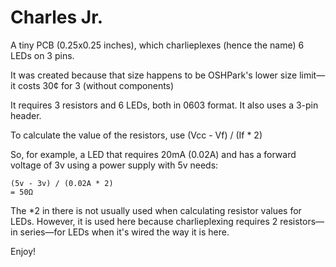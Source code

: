 # Charles Jr.

A tiny PCB (0.25x0.25 inches), which charlieplexes (hence the name) 6 LEDs on 3 pins.

It was created because that size happens to be OSHPark's lower size limit—it costs 30¢ for 3 (without components)

It requires 3 resistors and 6 LEDs, both in 0603 format. It also uses a 3-pin header.

To calculate the value of the resistors, use (Vcc - Vf) / (If * 2)

So, for example, a LED that requires 20mA (0.02A) and has a forward voltage of 3v using a power supply with 5v needs:

    (5v - 3v) / (0.02A * 2)
    = 50Ω

The *2 in there is not usually used when calculating resistor values for LEDs. However, it is used here because charlieplexing requires 2 resistors—in series—for LEDs when it's wired the way it is here.

Enjoy!